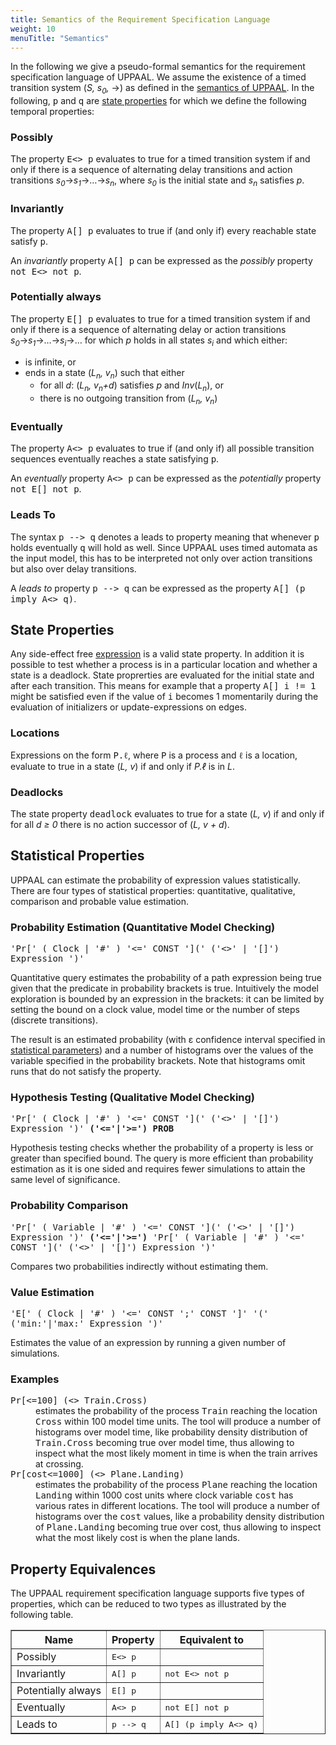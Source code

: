 ```yaml
---
title: Semantics of the Requirement Specification Language
weight: 10
menuTitle: "Semantics"
---
```


In the following we give a pseudo-formal semantics for the requirement specification language of UPPAAL. We assume the existence of a timed transition system (_S, s<sub>0</sub>,_ →) as defined in the [semantics of UPPAAL](/language-reference/system-description/semantics/l). In the following, <tt>p</tt> and <tt>q</tt> are [state properties](#state-properties) for which we define the following temporal properties:

### Possibly

The property <tt>E<> p</tt> evaluates to true for a timed transition system if and only if there is a sequence of alternating delay transitions and action transitions _s<sub>0</sub>_→_s<sub>1</sub>_→…→_s<sub>n</sub>_, where _s<sub>0</sub>_ is the initial state and _s<sub>n</sub>_ satisfies _p_.

### Invariantly

The property <tt>A[] p</tt> evaluates to true if (and only if) every reachable state satisfy <tt>p</tt>.

An _invariantly_ property <tt>A[] p</tt> can be expressed as the _possibly_ property <tt>not E<> not p</tt>.

### Potentially always

The property <tt>E[] p</tt> evaluates to true for a timed transition system if and only if there is a sequence of alternating delay or action transitions _s<sub>0</sub>_→_s<sub>1</sub>_→…→_s<sub>i</sub>_→… for which _p_ holds in all states _s<sub>i</sub>_ and which either:

*   is infinite, or
*   ends in a state (_L<sub>n</sub>, v<sub>n</sub>_) such that either
    *   for all _d_: (_L<sub>n</sub>, v<sub>n</sub>+d_) satisfies _p_ and _Inv_(_L<sub>n</sub>_), or
    *   there is no outgoing transition from (_L<sub>n</sub>, v<sub>n</sub>_)

### Eventually

The property <tt>A<> p</tt> evaluates to true if (and only if) all possible transition sequences eventually reaches a state satisfying <tt>p</tt>.

An _eventually_ property <tt>A<> p</tt> can be expressed as the _potentially_ property <tt>not E[] not p</tt>.

### Leads To

The syntax <tt>p --> q</tt> denotes a leads to property meaning that whenever <tt>p</tt> holds eventually <tt>q</tt> will hold as well. Since UPPAAL uses timed automata as the input model, this has to be interpreted not only over action transitions but also over delay transitions.

A _leads to_ property <tt>p --> q</tt> can be expressed as the property <tt>A[] (p imply A<> q)</tt>.



## State Properties



Any side-effect free [expression](/language-reference/expressions/) is a valid state property. In addition it is possible to test whether a process is in a particular location and whether a state is a deadlock. State proprerties are evaluated for the initial state and after each transition. This means for example that a property <tt>A[] i != 1</tt> might be satisfied even if the value of <tt>i</tt> becomes 1 momentarily during the evaluation of initializers or update-expressions on edges.

### Locations

Expressions on the form <tt>P.ℓ</tt>, where <tt>P</tt> is a process and <tt>ℓ</tt> is a location, evaluate to true in a state (_L, v_) if and only if _P.ℓ_ is in _L_.

### Deadlocks

The state property <tt>deadlock</tt> evaluates to true for a state (_L, v_) if and only if for all _d ≥ 0_ there is no action successor of (_L, v + d_).


## Statistical Properties



UPPAAL can estimate the probability of expression values statistically. There are four types of statistical properties: quantitative, qualitative, comparison and probable value estimation.

### Probability Estimation (Quantitative Model Checking)

<tt>'Pr[' ( Clock | '#' ) '<=' CONST '](' ('<>' | '[]') Expression ')'</tt>

Quantitative query estimates the probability of a path expression being true given that the predicate in probability brackets is true. Intuitively the model exploration is bounded by an expression in the brackets: it can be limited by setting the bound on a clock value, model time or the number of steps (discrete transitions).

The result is an estimated probability (with ε confidence interval specified in [statistical parameters](Menu_Bar/Options.html#statparam)) and a number of histograms over the values of the variable specified in the probability brackets. Note that histograms omit runs that do not satisfy the property.

### Hypothesis Testing (Qualitative Model Checking)

<tt>'Pr[' ( Clock | '#' ) '<=' CONST '](' ('<>' | '[]') Expression ')' **('<='|'>=') PROB**</tt>

Hypothesis testing checks whether the probability of a property is less or greater than specified bound. The query is more efficient than probability estimation as it is one sided and requires fewer simulations to attain the same level of significance.

### Probability Comparison

<tt>'Pr[' ( Variable | '#' ) '<=' CONST '](' ('<>' | '[]') Expression ')' **('<='|'>=')** 'Pr[' ( Variable | '#' ) '<=' CONST '](' ('<>' | '[]') Expression ')'</tt>

Compares two probabilities indirectly without estimating them.

### Value Estimation

<tt>'E[' ( Clock | '#' ) '<=' CONST ';' CONST ']' '(' ('min:'|'max:' Expression ')'</tt>

Estimates the value of an expression by running a given number of simulations.

### Examples

<dl>

<dt><tt>Pr[<=100] (<> Train.Cross)</tt></dt>

<dd>estimates the probability of the process <tt>Train</tt> reaching the location <tt>Cross</tt> within 100 model time units. The tool will produce a number of histograms over model time, like probability density distribution of <tt>Train.Cross</tt> becoming true over model time, thus allowing to inspect what the most likely moment in time is when the train arrives at crossing.</dd>

<dt><tt>Pr[cost<=1000] (<> Plane.Landing)</tt></dt>

<dd>estimates the probability of the process <tt>Plane</tt> reaching the location <tt>Landing</tt> within 1000 cost units where clock variable <tt>cost</tt> has various rates in different locations. The tool will produce a number of histograms over the <tt>cost</tt> values, like a probability density distribution of <tt>Plane.Landing</tt> becoming true over cost, thus allowing to inspect what the most likely cost is when the plane lands.</dd>

</dl>

## Property Equivalences

The UPPAAL requirement specification language supports five types of properties, which can be reduced to two types as illustrated by the following table.

<center>

<table border="1">

<tbody>

<tr>

<th>Name</th>

<th>Property</th>

<th>Equivalent to</th>

</tr>

<tr>

<td>Possibly</td>

<td><tt>E<> p</tt></td>

<td></td>

</tr>

<tr>

<td>Invariantly</td>

<td><tt>A[] p</tt></td>

<td><tt>not E<> not p</tt></td>

</tr>

<tr>

<td>Potentially always</td>

<td><tt>E[] p</tt></td>

<td></td>

</tr>

<tr>

<td>Eventually</td>

<td><tt>A<> p</tt></td>

<td><tt>not E[] not p</tt></td>

</tr>

<tr>

<td>Leads to</td>

<td><tt>p --> q</tt></td>

<td><tt>A[] (p imply A<> q)</tt></td>

</tr>

</tbody>

</table>

</center>